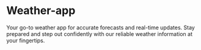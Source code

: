 # Weather-app
Your go-to weather app for accurate forecasts and real-time updates. Stay prepared and step out confidently with our reliable weather information at your fingertips.
